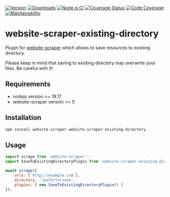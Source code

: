 [![Version](https://img.shields.io/npm/v/website-scraper-existing-directory.svg?style=flat)](https://www.npmjs.org/package/website-scraper-existing-directory)
[![Downloads](https://img.shields.io/npm/dm/website-scraper-existing-directory.svg?style=flat)](https://www.npmjs.org/package/website-scraper-existing-directory)
[![Node.js CI](https://github.com/website-scraper/website-scraper-existing-directory/actions/workflows/node.js.yml/badge.svg)](https://github.com/website-scraper/website-scraper-existing-directory)
[![Coverage Status](https://coveralls.io/repos/github/website-scraper/website-scraper-existing-directory/badge.svg?branch=master)](https://coveralls.io/github/website-scraper/website-scraper-existing-directory?branch=master)
[![Code Coverage](https://qlty.sh/gh/website-scraper/projects/website-scraper-existing-directory/coverage.svg)](https://qlty.sh/gh/website-scraper/projects/website-scraper-existing-directory)
[![Maintainability](https://qlty.sh/gh/website-scraper/projects/website-scraper-existing-directory/maintainability.svg)](https://qlty.sh/gh/website-scraper/projects/website-scraper-existing-directory)
# website-scraper-existing-directory
Plugin for [website-scraper](https://github.com/website-scraper/node-website-scraper) which allows to save resources to existing directory.

Please keep in mind that saving to existing directory may overwrite your files. Be careful with it!

## Requirements
* nodejs version >= 18.17
* website-scraper version >= 5

## Installation
```sh
npm install website-scraper website-scraper-existing-directory
```

## Usage
```javascript
import scrape from 'website-scraper';
import SaveToExistingDirectoryPlugin from 'website-scraper-existing-directory';

await scrape({
    urls: ['http://example.com'],
    directory: '/path/to/save',
    plugins: [ new SaveToExistingDirectoryPlugin() ]
});
```
